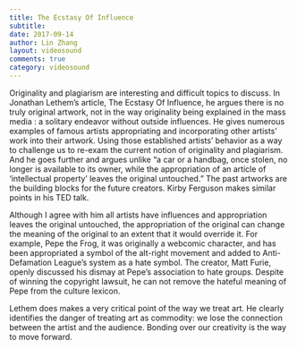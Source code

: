 ```yaml
---
title: The Ecstasy Of Influence
subtitle:
date: 2017-09-14
author: Lin Zhang
layout: videosound
comments: true
category: videosound
---
```

Originality and plagiarism are interesting and difficult topics to discuss. In Jonathan Lethem’s  article, The Ecstasy Of Influence, he argues there is no truly original artwork, not in the way originality being explained in the mass media : a solitary endeavor without outside influences. He gives numerous examples of famous artists appropriating and incorporating other artists’ work into their artwork. Using those established artists’ behavior as a way to challenge us to re-exam the current notion of originality and plagiarism. And he goes further and argues unlike “a car or a handbag, once stolen, no longer is available to its owner, while the appropriation of an article of ‘intellectual property’ leaves the original untouched.” The past artworks are the building blocks for the future creators. Kirby Ferguson makes similar points in his TED talk.

Although I agree with him all artists have influences and appropriation leaves the original untouched, the appropriation of the original can change the meaning of the original to an extent that it would override it. For example, Pepe the Frog, it was originally a webcomic character, and has been appropriated a symbol of the alt-right movement and added to Anti-Defamation League’s system as a hate symbol. The creator, Matt Furie, openly discussed his dismay at Pepe’s association to hate groups. Despite of winning the copyright lawsuit, he can not remove the hateful meaning of Pepe from the culture lexicon.

Lethem does makes a very critical point of the way we treat art. He clearly identifies the danger of treating art as commodity: we lose the connection between the artist and the audience. Bonding over our creativity is the way to move forward.
